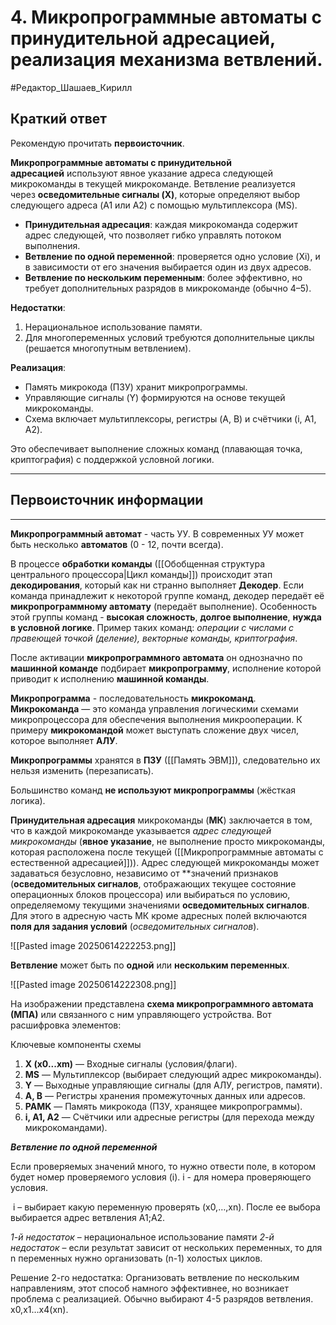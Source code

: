 # 4. Микропрограммные автоматы с принудительной адресацией, реализация механизма ветвлений.

#Редактор_Шашаев_Кирилл 

## Краткий ответ

Рекомендую прочитать **первоисточник**.

**Микропрограммные автоматы с принудительной адресацией** используют явное указание адреса следующей микрокоманды в текущей микрокоманде. Ветвление реализуется через **осведомительные сигналы (X)**, которые определяют выбор следующего адреса (A1 или A2) с помощью мультиплексора (MS).
- **Принудительная адресация**: каждая микрокоманда содержит адрес следующей, что позволяет гибко управлять потоком выполнения.
- **Ветвление по одной переменной**: проверяется одно условие (Xi), и в зависимости от его значения выбирается один из двух адресов.
- **Ветвление по нескольким переменным**: более эффективно, но требует дополнительных разрядов в микрокоманде (обычно 4–5).

**Недостатки**:
1. Нерациональное использование памяти.
2. Для многопеременных условий требуются дополнительные циклы (решается многопутным ветвлением).

**Реализация**:
- Память микрокода (ПЗУ) хранит микропрограммы.    
- Управляющие сигналы (Y) формируются на основе текущей микрокоманды.
- Схема включает мультиплексоры, регистры (A, B) и счётчики (i, A1, A2).

Это обеспечивает выполнение сложных команд (плавающая точка, криптография) с поддержкой условной логики.

---
## Первоисточник информации
---
**Микропрограммный автомат** - часть УУ. В современных УУ может быть несколько **автоматов** (0 - 12, почти всегда).

В процессе **обработки команды** ([[Обобщенная структура центрального процессора|Цикл команды]]) происходит этап **декодирования**, который как ни странно выполняет **Декодер**. Если команда принадлежит к некоторой группе команд, декодер передаёт её **микропрограммному автомату** (передаёт выполнение). Особенность этой группы команд - **высокая сложность**, **долгое выполнение**,  **нужда в условной логике**. Пример таких команд: *операции с числами с правеющей точкой (деление), векторные команды, криптография*.

После активации **микропрограммного автомата** он однозначно по **машинной команде** подбирает **микропрограмму**, исполнение которой приводит к исполнению **машинной команды**.

**Микропрограмма** - последовательность **микрокоманд**. **Микрокоманда** — это команда управления логическими схемами микропроцессора для обеспечения выполнения микрооперации. К примеру **микрокомандой** может выступать сложение двух чисел, которое выполняет **АЛУ**.

**Микропрограммы** хранятся в **ПЗУ** ([[Память ЭВМ]]), следовательно их нельзя изменить (перезаписать).

Большинство команд **не используют микропрограммы** (жёсткая логика). 

**Принудительная адресация** микрокоманды (**МК**) заключается в том, что в каждой микрокоманде указывается *адрес следующей микрокоманды* (**явное указание**, не выполнение просто микрокоманды, которая расположена после текущей ([[Микропрограммные автоматы с естественной адресацией]])). Адрес следующей микрокоманды может задаваться безусловно, независимо от **значений признаков (**осведомительных сигналов**, отображающих текущее состояние операционных блоков процессора) или выбираться по условию, определяемому текущими значениями **осведомительных сигналов**. Для этого в адресную часть МК кроме адресных полей включаются **поля для задания условий** (*осведомительных сигналов*).

![[Pasted image 20250614222253.png]]

**Ветвление** может быть по **одной** или **нескольким переменных**. 

![[Pasted image 20250614222308.png]]

На изображении представлена **схема микропрограммного автомата (МПА)** или связанного с ним управляющего устройства. Вот расшифровка элементов:

Ключевые компоненты схемы
1. **X (x0...xm)** — Входные сигналы (условия/флаги).
2. **MS** — Мультиплексор (выбирает следующий адрес микрокоманды).
3. **Y** — Выходные управляющие сигналы (для АЛУ, регистров, памяти).
4. **A, B** — Регистры хранения промежуточных данных или адресов.
5. **PAMK** — Память микрокода (ПЗУ, хранящее микропрограммы). 
6. **i, A1, A2** — Счётчики или адресные регистры (для перехода между микрокомандами).

**_Ветвление по одной переменной_**

Если проверяемых значений много, то нужно отвести поле, в котором будет номер проверяемого условия (i). i - для номера проверяющего условия.

 i – выбирает какую переменную проверять (x0,…,xn). После ее выбора выбирается адрес ветвления A1;A2.

_1-й недостаток_ – нерациональное использование памяти
_2-й недостаток_ – если результат зависит от нескольких переменных, то для n переменных нужно организовать (n-1) холостых циклов.

Решение 2-го недостатка:
Организовать ветвление по нескольким направлениям, этот способ намного эффективнее, но возникает проблема с реализацией. Обычно выбирают 4-5 разрядов ветвления.  x0,x1…x4(xn).